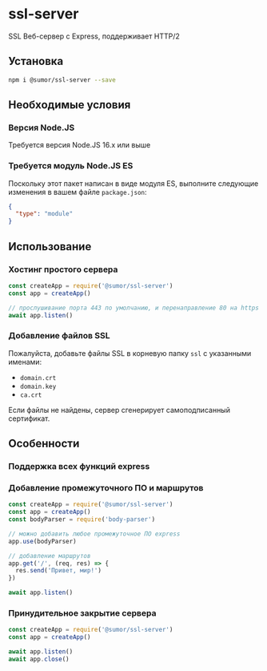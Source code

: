 # ssl-server

SSL Веб-сервер с Express, поддерживает HTTP/2

## Установка

```bash
npm i @sumor/ssl-server --save
```

## Необходимые условия

### Версия Node.JS

Требуется версия Node.JS 16.x или выше

### Требуется модуль Node.JS ES

Поскольку этот пакет написан в виде модуля ES, выполните следующие изменения в вашем файле `package.json`:

```json
{
  "type": "module"
}
```

## Использование

### Хостинг простого сервера

```javascript
const createApp = require('@sumor/ssl-server')
const app = createApp()

// прослушивание порта 443 по умолчанию, и перенаправление 80 на https 443
await app.listen()
```

### Добавление файлов SSL

Пожалуйста, добавьте файлы SSL в корневую папку `ssl` с указанными именами:

- `domain.crt`
- `domain.key`
- `ca.crt`

Если файлы не найдены, сервер сгенерирует самоподписанный сертификат.

## Особенности

### Поддержка всех функций express

### Добавление промежуточного ПО и маршрутов

```javascript
const createApp = require('@sumor/ssl-server')
const app = createApp()
const bodyParser = require('body-parser')

// можно добавить любое промежуточное ПО express
app.use(bodyParser)

// добавление маршрутов
app.get('/', (req, res) => {
  res.send('Привет, мир!')
})

await app.listen()
```

### Принудительное закрытие сервера

```javascript
const createApp = require('@sumor/ssl-server')
const app = createApp()

await app.listen()
await app.close()
```
